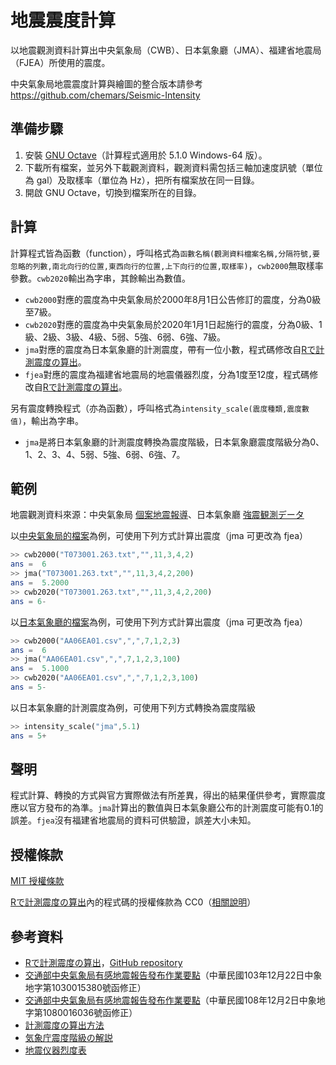 # 地震震度計算
以地震觀測資料計算出中央氣象局（CWB）、日本氣象廳（JMA）、福建省地震局（FJEA）所使用的震度。

中央氣象局地震震度計算與繪圖的整合版本請參考 https://github.com/chemars/Seismic-Intensity

## 準備步驟
1. 安裝 [GNU Octave](https://www.gnu.org/software/octave/)（計算程式適用於 5.1.0 Windows-64 版）。
2. 下載所有檔案，並另外下載觀測資料，觀測資料需包括三軸加速度訊號（單位為 gal）及取樣率（單位為 Hz），把所有檔案放在同一目錄。
3. 開啟 GNU Octave，切換到檔案所在的目錄。

## 計算
計算程式皆為函數（function），呼叫格式為`函數名稱(觀測資料檔案名稱,分隔符號,要忽略的列數,南北向行的位置,東西向行的位置,上下向行的位置,取樣率)`，`cwb2000`無取樣率參數。`cwb2020`輸出為字串，其餘輸出為數值。
* `cwb2000`對應的震度為中央氣象局於2000年8月1日公告修訂的震度，分為0級至7級。
* `cwb2020`對應的震度為中央氣象局於2020年1月1日起施行的震度，分為0級、1級、2級、3級、4級、5弱、5強、6弱、6強、7級。
* `jma`對應的震度為日本氣象廳的計測震度，帶有一位小數，程式碼修改自[Rで計測震度の算出](http://statrstart.github.io/2015/04/19/R%E3%81%A7%E8%A8%88%E6%B8%AC%E9%9C%87%E5%BA%A6%E3%81%AE%E7%AE%97%E5%87%BA/)。
* `fjea`對應的震度為福建省地震局的地震儀器烈度，分為1度至12度，程式碼修改自[Rで計測震度の算出](http://statrstart.github.io/2015/04/19/R%E3%81%A7%E8%A8%88%E6%B8%AC%E9%9C%87%E5%BA%A6%E3%81%AE%E7%AE%97%E5%87%BA/)。

另有震度轉換程式（亦為函數），呼叫格式為`intensity_scale(震度種類,震度數值)`，輸出為字串。
* `jma`是將日本氣象廳的計測震度轉換為震度階級，日本氣象廳震度階級分為0、1、2、3、4、5弱、5強、6弱、6強、7。

## 範例
地震觀測資料來源：中央氣象局 [個案地震報導](https://scweb.cwb.gov.tw/zh-tw/page/disaster/3)、日本氣象廳 [強震観測データ](https://www.data.jma.go.jp/svd/eqev/data/kyoshin/jishin/index.html)

以[中央氣象局的檔案](https://scweb.cwb.gov.tw/special/19990921/ASCIIfile/T073001.263.txt)為例，可使用下列方式計算出震度（jma 可更改為 fjea）

```octave
>> cwb2000("T073001.263.txt","",11,3,4,2)
ans =  6
>> jma("T073001.263.txt","",11,3,4,2,200)
ans =  5.2000
>> cwb2020("T073001.263.txt","",11,3,4,2,200)
ans = 6-
```

以[日本氣象廳的檔案](https://www.data.jma.go.jp/svd/eqev/data/kyoshin/jishin/001006_tottori-seibu/dat/AA06EA01.csv)為例，可使用下列方式計算出震度（jma 可更改為 fjea）

```octave
>> cwb2000("AA06EA01.csv",",",7,1,2,3)
ans =  6
>> jma("AA06EA01.csv",",",7,1,2,3,100)
ans =  5.1000
>> cwb2020("AA06EA01.csv",",",7,1,2,3,100)
ans = 5-
```

以日本氣象廳的計測震度為例，可使用下列方式轉換為震度階級

```octave
>> intensity_scale("jma",5.1)
ans = 5+
```

## 聲明
程式計算、轉換的方式與官方實際做法有所差異，得出的結果僅供參考，實際震度應以官方發布的為準。`jma`計算出的數值與日本氣象廳公布的計測震度可能有0.1的誤差。`fjea`沒有福建省地震局的資料可供驗證，誤差大小未知。

## 授權條款
[MIT 授權條款](https://github.com/chemars/Seismic-Intensity-Scales/blob/master/LICENSE)

[Rで計測震度の算出](http://statrstart.github.io/2015/04/19/R%E3%81%A7%E8%A8%88%E6%B8%AC%E9%9C%87%E5%BA%A6%E3%81%AE%E7%AE%97%E5%87%BA/)內的程式碼的授權條款為 CC0（[相關說明](https://github.com/statrstart/statrstart.github.io/issues/1)）

## 參考資料
* [Rで計測震度の算出](http://statrstart.github.io/2015/04/19/R%E3%81%A7%E8%A8%88%E6%B8%AC%E9%9C%87%E5%BA%A6%E3%81%AE%E7%AE%97%E5%87%BA/)，[GitHub repository](https://github.com/statrstart/statrstart.github.io)
* [交通部中央氣象局有感地震報告發布作業要點](https://www.cwb.gov.tw/Data/service/notice/download/notice_20141231104524.pdf)（中華民國103年12月22日中象地字第1030015380號函修正）
* [交通部中央氣象局有感地震報告發布作業要點](https://www.cwb.gov.tw/Data/service/notice/download/notice_20191210113759.pdf)（中華民國108年12月2日中象地字第1080016036號函修正）
* [計測震度の算出方法](https://www.data.jma.go.jp/svd/eqev/data/kyoshin/kaisetsu/calc_sindo.htm)
* [気象庁震度階級の解説](https://www.jma.go.jp/jma/kishou/know/shindo/jma-shindo-kaisetsu-pub.pdf)
* [地震仪器烈度表](http://www.fjdspm.com/dzzt/zcfgzt/2013-03-14/231.html)

